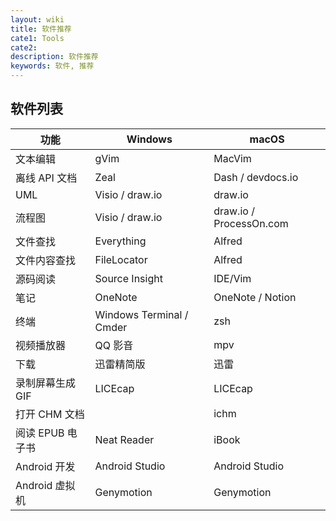 ```yaml
---
layout: wiki
title: 软件推荐
cate1: Tools
cate2:
description: 软件推荐
keywords: 软件, 推荐
---
```


## 软件列表

| 功能                                 | Windows                  | macOS                  |
|--------------------------------------|--------------------------|-------------------------|
| 文本编辑                             | gVim                     | MacVim                  |
| 离线 API 文档                        | Zeal                     | Dash / devdocs.io       |
| UML                                  | Visio / draw.io          | draw.io                 |
| 流程图                               | Visio / draw.io          | draw.io / ProcessOn.com |
| 文件查找                             | Everything               | Alfred                  |
| 文件内容查找                         | FileLocator              | Alfred                  |
| 源码阅读                             | Source Insight           | IDE/Vim                 |
| 笔记                                 | OneNote                  | OneNote / Notion        |
| 终端                                 | Windows Terminal / Cmder | zsh                     |
| 视频播放器                           | QQ 影音                  | mpv                     |
| 下载                                 | 迅雷精简版               | 迅雷                    |
| 录制屏幕生成 GIF                     | LICEcap                  | LICEcap                 |
| 打开 CHM 文档                        |                          | ichm                    |
| 阅读 EPUB 电子书                     | Neat Reader              | iBook                   |
| Android 开发                         | Android Studio           | Android Studio          |
| Android 虚拟机                       | Genymotion               | Genymotion              |
